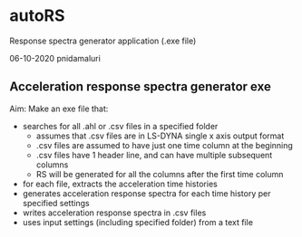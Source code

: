 # autoRS
 Response spectra generator application (.exe file)
 
06-10-2020
pnidamaluri


## Acceleration response spectra generator exe
Aim: Make an exe file that:
  - searches for all .ahl or .csv files in a specified folder
      - assumes that .csv files are in LS-DYNA single x axis output format
      - .csv files are assumed to have just one time column at the beginning
      - .csv files have 1 header line, and can have multiple subsequent columns
      - RS will be generated for all the columns after the first time column
  - for each file, extracts the acceleration time histories
  - generates acceleration response spectra for each time history per specified settings
  - writes acceleration response spectra in .csv files
  - uses input settings (including specified folder) from a text file
